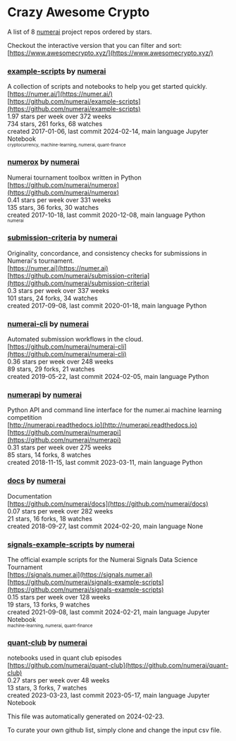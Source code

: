 # Crazy Awesome Crypto
A list of 8 [numerai](https://github.com/numerai) project repos ordered by stars.  

Checkout the interactive version that you can filter and sort: 
[https://www.awesomecrypto.xyz/](https://www.awesomecrypto.xyz/)  


### [example-scripts](https://github.com/numerai/example-scripts) by [numerai](https://github.com/numerai)  
A collection of scripts and notebooks to help you get started quickly.  
[https://numer.ai/](https://numer.ai/)  
[https://github.com/numerai/example-scripts](https://github.com/numerai/example-scripts)  
1.97 stars per week over 372 weeks  
734 stars, 261 forks, 68 watches  
created 2017-01-06, last commit 2024-02-14, main language Jupyter Notebook  
<sub><sup>cryptocurrency, machine-learning, numerai, quant-finance</sup></sub>


### [numerox](https://github.com/numerai/numerox) by [numerai](https://github.com/numerai)  
Numerai tournament toolbox written in Python  
[https://github.com/numerai/numerox](https://github.com/numerai/numerox)  
0.41 stars per week over 331 weeks  
135 stars, 36 forks, 30 watches  
created 2017-10-18, last commit 2020-12-08, main language Python  
<sub><sup>numerai</sup></sub>


### [submission-criteria](https://github.com/numerai/submission-criteria) by [numerai](https://github.com/numerai)  
Originality, concordance, and consistency checks for submissions in Numerai's tournament.  
[https://numer.ai](https://numer.ai)  
[https://github.com/numerai/submission-criteria](https://github.com/numerai/submission-criteria)  
0.3 stars per week over 337 weeks  
101 stars, 24 forks, 34 watches  
created 2017-09-08, last commit 2020-01-18, main language Python  


### [numerai-cli](https://github.com/numerai/numerai-cli) by [numerai](https://github.com/numerai)  
Automated submission workflows in the cloud.  
[https://github.com/numerai/numerai-cli](https://github.com/numerai/numerai-cli)  
0.36 stars per week over 248 weeks  
89 stars, 29 forks, 21 watches  
created 2019-05-22, last commit 2024-02-05, main language Python  


### [numerapi](https://github.com/numerai/numerapi) by [numerai](https://github.com/numerai)  
Python API and command line interface for the numer.ai machine learning competition  
[http://numerapi.readthedocs.io](http://numerapi.readthedocs.io)  
[https://github.com/numerai/numerapi](https://github.com/numerai/numerapi)  
0.31 stars per week over 275 weeks  
85 stars, 14 forks, 8 watches  
created 2018-11-15, last commit 2023-03-11, main language Python  


### [docs](https://github.com/numerai/docs) by [numerai](https://github.com/numerai)  
Documentation    
[https://github.com/numerai/docs](https://github.com/numerai/docs)  
0.07 stars per week over 282 weeks  
21 stars, 16 forks, 18 watches  
created 2018-09-27, last commit 2024-02-20, main language None  


### [signals-example-scripts](https://github.com/numerai/signals-example-scripts) by [numerai](https://github.com/numerai)  
The official example scripts for the Numerai Signals Data Science Tournament  
[https://signals.numer.ai](https://signals.numer.ai)  
[https://github.com/numerai/signals-example-scripts](https://github.com/numerai/signals-example-scripts)  
0.15 stars per week over 128 weeks  
19 stars, 13 forks, 9 watches  
created 2021-09-08, last commit 2024-02-21, main language Jupyter Notebook  
<sub><sup>machine-learning, numerai, quant-finance</sup></sub>


### [quant-club](https://github.com/numerai/quant-club) by [numerai](https://github.com/numerai)  
notebooks used in quant club episodes  
[https://github.com/numerai/quant-club](https://github.com/numerai/quant-club)  
0.27 stars per week over 48 weeks  
13 stars, 3 forks, 7 watches  
created 2023-03-23, last commit 2023-05-17, main language Jupyter Notebook  


This file was automatically generated on 2024-02-23.  

To curate your own github list, simply clone and change the input csv file.  